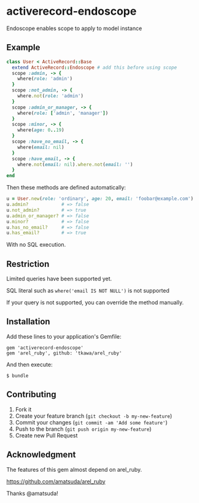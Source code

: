 # activerecord-endoscope

Endoscope enables scope to apply to model instance

## Example

```ruby
class User < ActiveRecord::Base
  extend ActiveRecord::Endoscope # add this before using scope
  scope :admin, -> {
    where(role: 'admin')
  }
  scope :not_admin, -> {
    where.not(role: 'admin')
  }
  scope :admin_or_manager, -> {
    where(role: ['admin', 'manager'])
  }
  scope :minor, -> {
    where(age: 0..19)
  }
  scope :have_no_email, -> {
    where(email: nil)
  }
  scope :have_email, -> {
    where.not(email: nil).where.not(email: '')
  }
end
```

Then these methods are defined automatically:

```ruby
u = User.new(role: 'ordinary', age: 20, email: 'foobar@example.com')
u.admin?            # => false
u.not_admin?        # => true
u.admin_or_manager? # => false
u.minor?            # => false
u.has_no_email?     # => false
u.has_email?        # => true
```

With no SQL execution.


## Restriction

Limited queries have been supported yet.

SQL literal such as `where('email IS NOT NULL')` is not supported

If your query is not supported, you can override the method manually.


## Installation

Add these lines to your application's Gemfile:

    gem 'activerecord-endoscope'
    gem 'arel_ruby', github: 'tkawa/arel_ruby'

And then execute:

    $ bundle


## Contributing

1. Fork it
2. Create your feature branch (`git checkout -b my-new-feature`)
3. Commit your changes (`git commit -am 'Add some feature'`)
4. Push to the branch (`git push origin my-new-feature`)
5. Create new Pull Request

## Acknowledgment

The features of this gem almost depend on arel_ruby.

https://github.com/amatsuda/arel_ruby

Thanks @amatsuda!
